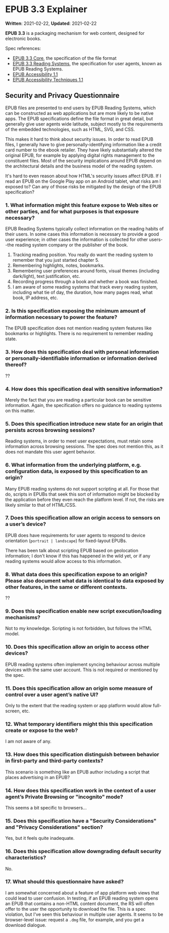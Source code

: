 # EPUB 3.3 Explainer

**Written**: 2021-02-22, **Updated**: 2021-02-22

**EPUB 3.3** is a packaging mechanism for web content, designed for electronic books. 



Spec references:
* [EPUB 3.3 Core](https://w3c.github.io/epub-specs/epub33/core//), the specification of the file format
* [EPUB 3.3 Reading Systems](https://w3c.github.io/epub-specs/epub33/rs/), the specification for user agents, known as EPUB Reading Systems. 
* [EPUB Accessibility 1.1](https://w3c.github.io/epub-specs/epub33/a11y/)
* [EPUB Accessibility Techniques 1.1](https://w3c.github.io/epub-specs/epub33/a11y-tech/)




## Security and Privacy Questionnaire

EPUB files are presented to end users by EPUB Reading Systems, which can be constructed as web applications but are more likely to be native apps. The EPUB specifications define the file format in great detail, but generally give user agents wide latitude, subject mostly to the requirements of the embedded technologies, such as HTML, SVG, and CSS. 

This makes it hard to think about security issues. In order to read EPUB files, I generally have to give personally-identifying information like a credit card number to the ebook retailer. They have likely substantially altered the original EPUB, for example by applying digital rights management to the constituent files. Most of the security implications around EPUB depend on the architectural details and the business model of the reading system. 

It's hard to even reason about how HTML's security issues affect EPUB. If I read an EPUB on the Google Play app on an Android tablet, what risks am I exposed to? Can any of those risks be mitigated by the design of the EPUB specification? 



### 1. What information might this feature expose to Web sites or other parties, and for what purposes is that exposure necessary?

EPUB Reading Systems typically collect information on the reading habits of their users. In some cases this information is necessary to provide a good user experience; in other cases the information is collected for other users--the reading system company or the publisher of the book. 

1. Tracking reading position. You really do want the reading system to remember that you just started chapter 5. 
2. Remembering highlights, notes, bookmarks. 
3. Remembering user preferences around fonts, visual themes (including dark/light), text justification, etc. 
4. Recording progress through a book and whether a book was finished. 
5. I am aware of some reading systems that track every reading system, including what tie of day, the duration, how many pages read, what book, IP address, etc. 



### 2. Is this specification exposing the minimum amount of information necessary to power the feature?

The EPUB specification does not mention reading system features like bookmarks or highlights. There is no requirement to remember reading state. 

### 3. How does this specification deal with personal information or personally-identifiable information or information derived thereof?

??

### 4. How does this specification deal with sensitive information?

Merely the fact that you are reading a particular book can be sensitive information. Again, the specification offers no guidance to reading systems on this matter. 

### 5. Does this specification introduce new state for an origin that persists across browsing sessions?

Reading systems, in order to meet user expectations, must retain some information across browsing sessions. The spec does not mention this, as it does not mandate this user agent behavior. 

### 6. What information from the underlying platform, e.g. configuration data, is exposed by this specification to an origin?

Many EPUB reading systems do not support scripting at all. For those that do, scripts in EPUBs that seek this sort of information might be blocked by the application before they even reach the platform level. If not, the risks are likely similar to that of HTML/CSS. 


### 7. Does this specification allow an origin access to sensors on a user’s device?

EPUB does have requirements for user agents to respond to device orientation (`portrait | landscape`) for fixed-layout EPUBs. 

There has been talk about scripting EPUB based on geolocation information; I don't know if this has happened in the wild yet, or if any reading systems would allow access to this information.

### 8. What data does this specification expose to an origin? Please also document what data is identical to data exposed by other features, in the same or different contexts.

??

### 9. Does this specification enable new script execution/loading mechanisms?

Not to my knowledge. Scripting is not forbidden, but follows the HTML model.

### 10. Does this specification allow an origin to access other devices?

EPUB reading systems often implement syncing behaviour across multiple devices with the same user account. This is not required or mentioned by the spec. 

### 11. Does this specification allow an origin some measure of control over a user agent’s native UI?

Only to the extent that the reading system or app platform would allow full-screen, etc. 

### 12. What temporary identifiers might this this specification create or expose to the web?

I am not aware of any. 

### 13. How does this specification distinguish between behavior in first-party and third-party contexts?

This scenario is something like an EPUB author including a script that places advertising in an EPUB? 

### 14. How does this specification work in the context of a user agent’s Private Browsing or "incognito" mode?

This seems a bit specific to browsers... 


### 15. Does this specification have a "Security Considerations" and "Privacy Considerations" section?

Yes, but it feels quite inadequate. 

### 16. Does this specification allow downgrading default security characteristics?

No.

### 17. What should this questionnaire have asked?

I am somewhat concerned about a feature of app platform web views that could lead to user confusion. In testing, if an EPUB reading system opens an EPUB that contains a non-HTML content document, the RS will often offer to the user the opportunity to download the file. This is a spec violation, but I've seen this behaviour in multiple user agents. It seems to be browser-level issue: request a `.dmg` file, for example, and you get a download dialogue. 








